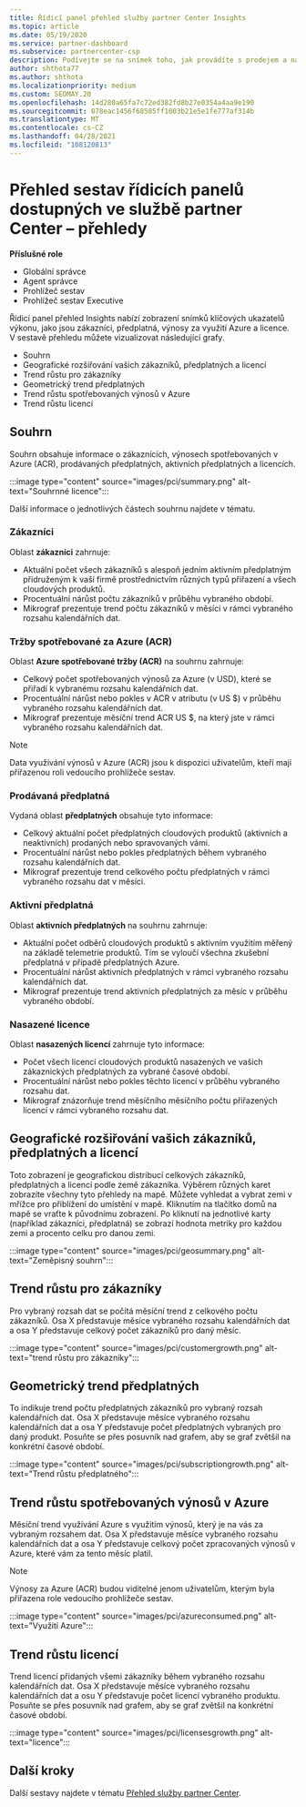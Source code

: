 ```yaml
---
title: Řídicí panel přehled služby partner Center Insights
ms.topic: article
ms.date: 05/19/2020
ms.service: partner-dashboard
ms.subservice: partnercenter-csp
description: Podívejte se na snímek toho, jak provádíte s prodejem a nasazením, růstem zákazníků a růstem výnosů s licencemi, předplatnými a využitím Azure.
author: shthota77
ms.author: shthota
ms.localizationpriority: medium
ms.custom: SEOMAY.20
ms.openlocfilehash: 14d280a65fa7c72ed382fd8b27e0354a4aa9e190
ms.sourcegitcommit: 078eac1456f68585ff1003b21e5e1fe777af314b
ms.translationtype: MT
ms.contentlocale: cs-CZ
ms.lasthandoff: 04/28/2021
ms.locfileid: "108120813"
---
```

# <a name="overview-dashboard-reports-available-in-partner-center-insights"></a>Přehled sestav řídicích panelů dostupných ve službě partner Center – přehledy
 
**Příslušné role**

- Globální správce
- Agent správce
- Prohlížeč sestav
- Prohlížeč sestav Executive

Řídicí panel přehled Insights nabízí zobrazení snímků klíčových ukazatelů výkonu, jako jsou zákazníci, předplatná, výnosy za využití Azure a licence. V sestavě přehledu můžete vizualizovat následující grafy.

- Souhrn  
- Geografické rozšiřování vašich zákazníků, předplatných a licencí  
- Trend růstu pro zákazníky 
- Geometrický trend předplatných 
- Trend růstu spotřebovaných výnosů v Azure 
- Trend růstu licencí 

## <a name="summary"></a>Souhrn

Souhrn obsahuje informace o zákaznících, výnosech spotřebovaných v Azure (ACR), prodávaných předplatných, aktivních předplatných a licencích. 

:::image type="content" source="images/pci/summary.png" alt-text="Souhrnné licence":::

Další informace o jednotlivých částech souhrnu najdete v tématu.

### <a name="customers"></a>Zákazníci

Oblast **zákazníci** zahrnuje:

- Aktuální počet všech zákazníků s alespoň jedním aktivním předplatným přidruženým k vaší firmě prostřednictvím různých typů přiřazení a všech cloudových produktů.
- Procentuální nárůst počtu zákazníků v průběhu vybraného období.
- Mikrograf prezentuje trend počtu zákazníků v měsíci v rámci vybraného rozsahu kalendářních dat.

### <a name="azure-consumed-revenue-acr"></a>Tržby spotřebované za Azure (ACR)

Oblast **Azure spotřebované tržby (ACR)** na souhrnu zahrnuje:

- Celkový počet spotřebovaných výnosů za Azure (v USD), které se přiřadí k vybranému rozsahu kalendářních dat.
- Procentuální nárůst nebo pokles v ACR v atributu (v US $) v průběhu vybraného rozsahu kalendářních dat.
- Mikrograf prezentuje měsíční trend ACR US $, na který jste v rámci vybraného rozsahu kalendářních dat. 

> [!NOTE]
> Data využívání výnosů v Azure (ACR) jsou k dispozici uživatelům, kteří mají přiřazenou roli vedoucího prohlížeče sestav. 
 
### <a name="subscriptions-sold"></a>Prodávaná předplatná

Vydaná oblast **předplatných** obsahuje tyto informace:

- Celkový aktuální počet předplatných cloudových produktů (aktivních a neaktivních) prodaných nebo spravovaných vámi.  
- Procentuální nárůst nebo pokles předplatných během vybraného rozsahu kalendářních dat.
- Mikrograf prezentuje trend celkového počtu předplatných v rámci vybraného rozsahu dat v měsíci.

### <a name="active-subscriptions"></a>Aktivní předplatná

Oblast **aktivních předplatných** na souhrnu zahrnuje:

- Aktuální počet odběrů cloudových produktů s aktivním využitím měřený na základě telemetrie produktů. Tím se vyloučí všechna zkušební předplatná v případě předplatných Azure.  
- Procentuální nárůst aktivních předplatných v rámci vybraného rozsahu kalendářních dat.
- Mikrograf prezentuje trend aktivních předplatných za měsíc v průběhu vybraného období.
 
### <a name="licenses-deployed"></a>Nasazené licence

Oblast **nasazených licencí** zahrnuje tyto informace:
 
- Počet všech licencí cloudových produktů nasazených ve vašich zákaznických předplatných za vybrané časové období. 
- Procentuální nárůst nebo pokles těchto licencí v průběhu vybraného rozsahu dat. 
- Mikrograf znázorňuje trend měsíčního měsíčního počtu přiřazených licencí v rámci vybraného rozsahu dat.

## <a name="geographical-spread-of-your-customers-subscriptions-and-licenses"></a>Geografické rozšiřování vašich zákazníků, předplatných a licencí

Toto zobrazení je geografickou distribucí celkových zákazníků, předplatných a licencí podle země zákazníka. Výběrem různých karet zobrazíte všechny tyto přehledy na mapě. Můžete vyhledat a vybrat zemi v mřížce pro přiblížení do umístění v mapě. Kliknutím na tlačítko domů na mapě se vraťte k původnímu zobrazení. Po kliknutí na jednotlivé karty (například zákazníci, předplatná) se zobrazí hodnota metriky pro každou zemi a procento celku pro danou zemi.  

:::image type="content" source="images/pci/geosummary.png" alt-text="Zeměpisný souhrn":::

## <a name="customers-growth-trend"></a>Trend růstu pro zákazníky

Pro vybraný rozsah dat se počítá měsíční trend z celkového počtu zákazníků. Osa X představuje měsíce vybraného rozsahu kalendářních dat a osa Y představuje celkový počet zákazníků pro daný měsíc. 

:::image type="content" source="images/pci/customergrowth.png" alt-text="trend růstu pro zákazníky":::

## <a name="subscriptions-growth-trend"></a>Geometrický trend předplatných

To indikuje trend počtu předplatných zákazníků pro vybraný rozsah kalendářních dat. Osa X představuje měsíce vybraného rozsahu kalendářních dat a osa Y představuje počet předplatných vybraných pro daný produkt. Posuňte se přes posuvník nad grafem, aby se graf zvětšil na konkrétní časové období. 

:::image type="content" source="images/pci/subscriptiongrowth.png" alt-text="Trend růstu předplatného":::

## <a name="azure-consumed-revenue-growth-trend"></a>Trend růstu spotřebovaných výnosů v Azure

Měsíční trend využívání Azure s využitím výnosů, který je na vás za vybraným rozsahem dat. Osa X představuje měsíce vybraného rozsahu kalendářních dat a osa Y představuje celkový počet zpracovaných výnosů v Azure, které vám za tento měsíc platil.

> [!NOTE]
> Výnosy za Azure (ACR) budou viditelné jenom uživatelům, kterým byla přiřazena role vedoucího prohlížeče sestav. 

:::image type="content" source="images/pci/azureconsumed.png" alt-text="Využití Azure":::

## <a name="licenses-growth-trend"></a>Trend růstu licencí
 
Trend licencí přidaných všemi zákazníky během vybraného rozsahu kalendářních dat. Osa X představuje měsíce vybraného rozsahu kalendářních dat a osu Y představuje počet licencí vybraného produktu. Posuňte se přes posuvník nad grafem, aby se graf zvětšil na konkrétní časové období.  

:::image type="content" source="images/pci/licensesgrowth.png" alt-text="licence":::

## <a name="next-steps"></a>Další kroky

Další sestavy najdete v tématu [Přehled služby partner Center](partner-center-insights.md).
